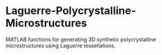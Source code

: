 # Laguerre-Polycrystalline-Microstructures
MATLAB functions for generating 3D synthetic polycrystalline microstructures using Laguerre tessellations.
